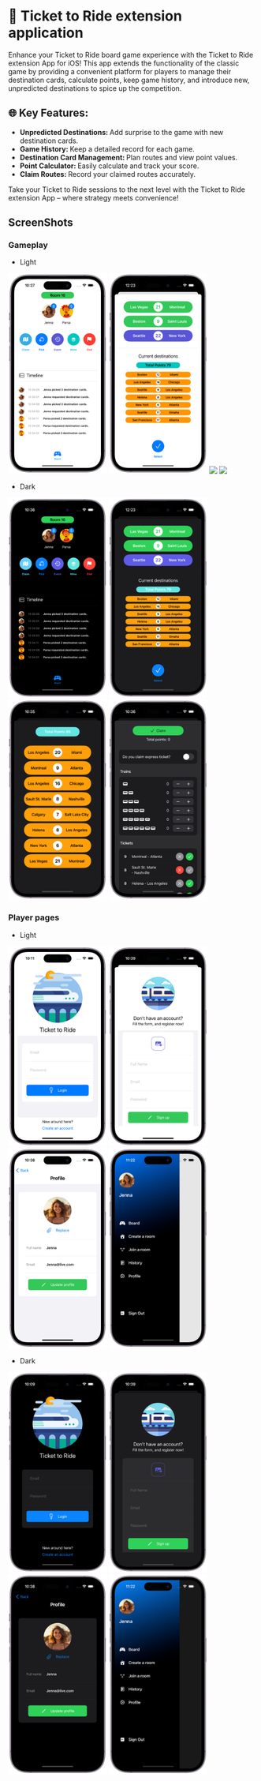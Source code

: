 <h1>🚞 Ticket to Ride extension application</h1>
<p style="text-alignment: justify">
Enhance your Ticket to Ride board game experience with the Ticket to Ride extension App for iOS! This app extends the functionality of the classic game by providing a convenient platform for players to manage their destination cards, calculate points, keep game history, and introduce new, unpredicted destinations to spice up the competition.
</p>

<h2>🌐 Key Features:</h2>
<p>
  <ul>
    <li><b>Unpredicted Destinations: </b>Add surprise to the game with new destination cards.</li>
    <li><b>Game History: </b>Keep a detailed record for each game.</li>
    <li><b>Destination Card Management: </b>Plan routes and view point values.</li>
    <li><b>Point Calculator: </b>Easily calculate and track your score.</li>
    <li><b>Claim Routes: </b>Record your claimed routes accurately.</li>
    </ul>
</p>

Take your Ticket to Ride sessions to the next level with the Ticket to Ride extension App – where strategy meets convenience!

<h2>ScreenShots</h2>
<div style="text-alignment: center">
  <h3>Gameplay</h3>
  <ul>
    <li>
      Light
    </li>
  </ul>
  
  <img src="https://raw.githubusercontent.com/Parsakarami/TTR-Multiplayer/main/ScreenShots/Light/RoomLight.png" width="200" />
  <img src="https://raw.githubusercontent.com/Parsakarami/TTR-Multiplayer/main/ScreenShots/Light/PickTicketLight.png" width="200" />
  <img src="https://raw.githubusercontent.com/Parsakarami/TTR-Multiplayer/ScreenShots/Light/DestinationLight.png" width="200" />
  <img src="https://raw.githubusercontent.com/Parsakarami/TTR-Multiplayer/ScreenShots/Light/ClaimLight.png" width="200" />
  <ul>
    <li>
      Dark
    </li>
  </ul>
  <img src="https://github.com/Parsakarami/TTR-Multiplayer/blob/main/ScreenShots/Dark/RoomDark.png" width="200" />
  <img src="https://github.com/Parsakarami/TTR-Multiplayer/blob/main/ScreenShots/Dark/PickTicketDark.png" width="200" />
  <img src="https://github.com/Parsakarami/TTR-Multiplayer/blob/main/ScreenShots/Dark/DestinationDark.png" width="200" />
  <img src="https://github.com/Parsakarami/TTR-Multiplayer/blob/main/ScreenShots/Dark/ClaimDark.png" width="200" />

<div style="text-alignment: center">
  <h3>Player pages</h3>
  <ul>
    <li>
      Light
    </li>
  </ul>
   <img src="https://github.com/Parsakarami/TTR-Multiplayer/blob/main/ScreenShots/Light/LoginLight.png" width="200" />
  <img src="https://github.com/Parsakarami/TTR-Multiplayer/blob/main/ScreenShots/Light/SignUpLight.png" width="200" />
  <img src="https://github.com/Parsakarami/TTR-Multiplayer/blob/main/ScreenShots/Light/ProfileLight.png" width="200" />
  <img src="https://github.com/Parsakarami/TTR-Multiplayer/blob/main/ScreenShots/Light/MenuLight.png" width="200" />
  <ul>
    <li>
    Dark
    </li>
  </ul>
  <img src="https://github.com/Parsakarami/TTR-Multiplayer/blob/main/ScreenShots/Dark/LoginDark.png" width="200" />
  <img src="https://github.com/Parsakarami/TTR-Multiplayer/blob/main/ScreenShots/Dark/SignUpDark.png" width="200" />
  <img src="https://github.com/Parsakarami/TTR-Multiplayer/blob/main/ScreenShots/Dark/ProfileDark.png" width="200" />
  <img src="https://github.com/Parsakarami/TTR-Multiplayer/blob/main/ScreenShots/Dark/MenuDark.png" width="200" />
</div>


